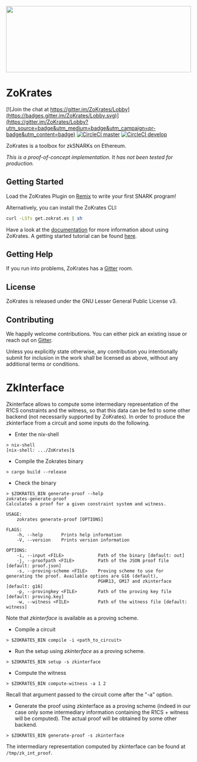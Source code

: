 
<img src="http://www.redaktion.tu-berlin.de/fileadmin/fg308/icons/projekte/logos/ZoKrates_logo.svg" width="100%" height="180">

# ZoKrates

[![Join the chat at https://gitter.im/ZoKrates/Lobby](https://badges.gitter.im/ZoKrates/Lobby.svg)](https://gitter.im/ZoKrates/Lobby?utm_source=badge&utm_medium=badge&utm_campaign=pr-badge&utm_content=badge)
[![CircleCI master](https://img.shields.io/circleci/project/github/Zokrates/ZoKrates/master.svg?label=master)](https://circleci.com/gh/Zokrates/ZoKrates/tree/master)
[![CircleCI develop](https://img.shields.io/circleci/project/github/Zokrates/ZoKrates/develop.svg?label=develop)](https://circleci.com/gh/Zokrates/ZoKrates/tree/develop)

ZoKrates is a toolbox for zkSNARKs on Ethereum.

_This is a proof-of-concept implementation. It has not been tested for production._

## Getting Started

Load the ZoKrates Plugin on [Remix](https://remix.ethereum.org) to write your first SNARK program!

Alternatively, you can install the ZoKrates CLI:

```bash
curl -LSfs get.zokrat.es | sh
```

Have a look at the [documentation](https://zokrates.github.io/) for more information about using ZoKrates.
A getting started tutorial can be found [here](https://zokrates.github.io/sha256example.html).

## Getting Help

If you run into problems, ZoKrates has a [Gitter](https://gitter.im/ZoKrates/Lobby) room.

## License

ZoKrates is released under the GNU Lesser General Public License v3.

## Contributing

We happily welcome contributions. You can either pick an existing issue or reach out on [Gitter](https://gitter.im/ZoKrates/Lobby).

Unless you explicitly state otherwise, any contribution you intentionally submit for inclusion in the work shall be licensed as above, without any additional terms or conditions.


# ZkInterface

Zkinterface allows to compute some intermediary representation of the R1CS constraints and the witness,
so that this data can be fed to some other backend (not necessarily supported by ZoKrates).
In order to produce the zkinterface from a circuit and some inputs do the following.

* Enter the nix-shell

```shell script
> nix-shell
[nix-shell: .../ZoKrates]$ 
```

* Compile the Zokrates binary 

```shell script
> cargo build --release

```

* Check the binary
```shell script
> $ZOKRATES_BIN generate-proof --help
zokrates-generate-proof 
Calculates a proof for a given constraint system and witness.

USAGE:
    zokrates generate-proof [OPTIONS]

FLAGS:
    -h, --help       Prints help information
    -V, --version    Prints version information

OPTIONS:
    -i, --input <FILE>             Path of the binary [default: out]
    -j, --proofpath <FILE>         Path of the JSON proof file [default: proof.json]
    -s, --proving-scheme <FILE>    Proving scheme to use for generating the proof. Available options are G16 (default),
                                   PGHR13, GM17 and zkinterface [default: g16]
    -p, --provingkey <FILE>        Path of the proving key file [default: proving.key]
    -w, --witness <FILE>           Path of the witness file [default: witness]
```

Note that *zkinterface* is available as a proving scheme.

* Compile a circuit

```shell script
> $ZOKRATES_BIN compile -i <path_to_circuit>

```

* Run the setup using *zkinterface* as a proving scheme.

```shell script
> $ZOKRATES_BIN setup -s zkinterface

```

* Compute the witness

```shell script
> $ZOKRATES_BIN compute-witness -a 1 2

```

Recall that argument passed to the circuit come after the "-a" option.

* Generate the proof using zkinterface as a proving scheme 
(indeed in our case only some intermediary information containing the R1CS + witness will be computed).
The actual proof will be obtained by some other backend.

```shell script
> $ZOKRATES_BIN generate-proof -s zkinterface
```


The intermediary representation computed by zkinterface can be found at `/tmp/zk_int_proof`.
